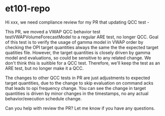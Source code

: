 # et101-repo

Hi xxx, we need compliance review for my PR that updating QCC test - <link>

This PR, we moved a VWAP QCC behavior test testVWAPVolumeForecastModel to a regular ARE test, no longer QCC. Goal of this test is to verify the usage of gamma model in VWAP order by checking the OPI target quantities always the same the the expected target quatities file. However, the target quantities is closely driven by gamma model and evaluations, so could be sensitive to any related change. We don't think this is suitible for a QCC test.
Therefore, we'll keep the test as an ARE test, but no longer make it a QCC.

The changes to other QCC tests in PR are just adjustments to expected target quantities, due to the change to skip evaluation on command acks that leads to opi frequency change. You can see the change in target quantities is driven by minor changes in the timestamps, no any actual behavior/execution schedule change.

Can you help with review the PR? Let me know if you have any questions.
